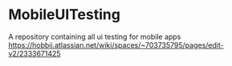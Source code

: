 # MobileUITesting
A repository containing all ui testing for mobile apps
https://hobbii.atlassian.net/wiki/spaces/~703735795/pages/edit-v2/2333671425
